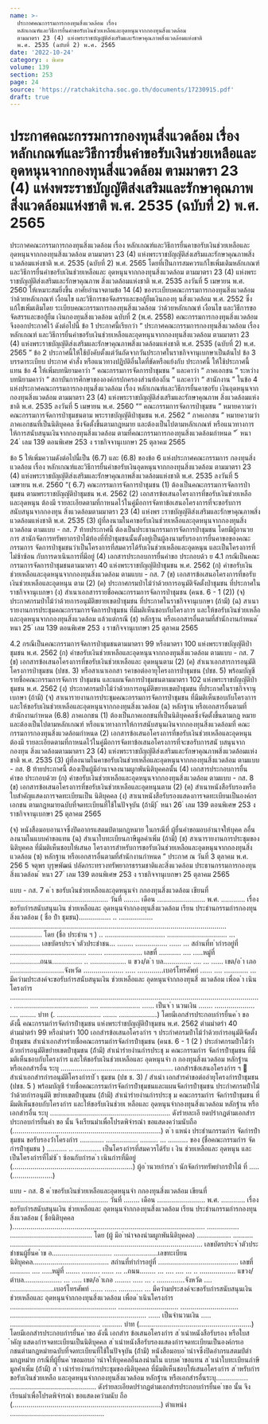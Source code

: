```yaml
---
name: >-
  ประกาศคณะกรรมการกองทุนสิ่งแวดล้อม เรื่อง
  หลักเกณฑ์และวิธีการยื่นคำขอรับเงินช่วยเหลือและอุดหนุนจากกองทุนสิ่งแวดล้อม
  ตามมาตรา 23 (4) แห่งพระราชบัญญัติส่งเสริมและรักษาคุณภาพสิ่งแวดล้อมแห่งชาติ
  พ.ศ. 2535 (ฉบับที่ 2) พ.ศ. 2565
date: '2022-10-24'
category: ง พิเศษ
volume: 139
section: 253
page: 24
source: 'https://ratchakitcha.soc.go.th/documents/17230915.pdf'
draft: true
---
```


# ประกาศคณะกรรมการกองทุนสิ่งแวดล้อม เรื่อง หลักเกณฑ์และวิธีการยื่นคำขอรับเงินช่วยเหลือและอุดหนุนจากกองทุนสิ่งแวดล้อม ตามมาตรา 23 (4) แห่งพระราชบัญญัติส่งเสริมและรักษาคุณภาพสิ่งแวดล้อมแห่งชาติ พ.ศ. 2535 (ฉบับที่ 2) พ.ศ. 2565

ประกาศคณะกรรมการกองทุนสิ่งแวดล้อม เรื่อง หลักเกณฑ์และวิธีการยื่นคาขอรับเงินช่วยเหลือและอุดหนุนจากกองทุนสิ่งแวดล้อม ตามมาตรา 23 (4) แห่งพระราชบัญญัติส่งเสริมและรักษาคุณภาพสิ่งแวดล้อมแห่งชาติ พ.ศ. 2535 (ฉบับที่ 2) พ.ศ. 2565 โดยที่เป็นการสมควรแก้ไขเพิ่มเติมหลักเกณฑ์และวิธีการยื่นคำขอรับเงินช่วยเหลือและ อุดหนุนจากกองทุนสิ่งแวดล้อม ตามมาตรา 23 (4) แห่งพระราชบัญญัติส่งเสริมและรักษาคุณภาพ สิ่งแวดล้อมแห่งชาติ พ.ศ. 2535 ลงวันที่ 5 เมษายน พ.ศ. 2560 ให้เหมาะสมยิ่งขึ้น อาศัยอำนาจตามข้อ 14 (4) ของระเบียบคณะกรรมการกองทุนสิ่งแวดล้อม ว่าด้วยหลักเกณฑ์ เงื่อนไข และวิธีการขอจัดสรรและขอกู้ยืมเงินกองทุ นสิ่งแวดล้อม พ.ศ. 2552 ซึ่งแก้ไขเพิ่มเติมโดย ระเบียบคณะกรรมการกองทุนสิ่งแวดล้อม ว่าด้วยหลักเกณฑ์ เงื่อนไข และวิธีการขอจัดสรรและขอกู้ยืม เงินกองทุนสิ่งแวดล้อม ฉบับที่ 2 (พ.ศ. 2558) คณะกรรมการกองทุนสิ่งแวดล้อม จึงออกประกาศไว้ ดังต่อไปนี้ ข้อ 1 ประกาศนี้เรียกว่า “ ประกาศคณะกรรมการกองทุนสิ่งแวดล้อม เรื่อง หลักเกณฑ์ และวิธีการยื่นคำขอรับเงินช่วยเหลือและอุดหนุนจากกองทุนสิ่งแวดล้อม ตามมาตรา 23 (4) แห่งพระราชบัญญัติส่งเสริมและรักษาคุณภาพสิ่งแวดล้อมแห่งชาติ พ.ศ. 2535 (ฉบับที่ 2) พ.ศ. 2565 ” ข้อ 2 ประกาศนี้ให้ใช้บังคับตั้งแต่วันถัดจากวันประกาศในราชกิจจานุเบกษาเป็นต้นไป ข้อ 3 บรรดาระเบียบ ประกาศ คำสั่ง หรือแนวทางปฏิบัติอื่นใดที่ขัดหรือแย้งกับ ประกาศนี้ ให้ใช้ประกาศนี้แทน ข้อ 4 ให้เพิ่มบทนิยามคาว่า “ คณะกรรมการจัดการป่าชุมชน ” และคาว่า “ ภาคเอกชน ” ระหว่างบทนิยามคาว่า “ สถาบันการศึกษาขององค์กรปกครองส่วนท้องถิ่น ” และคาว่า “ สานักงาน ” ในข้อ 4 แห่งประกาศคณะกรรมการกองทุนสิ่งแวดล้อม เรื่อง หลักเกณฑ์และวิธีการยื่นคาขอรับ เงินอุดหนุนจากกองทุนสิ่งแวดล้อม ตามมาตรา 23 (4) แห่งพระราชบัญญัติส่งเสริมและรักษาคุณภาพ สิ่งแวดล้อมแห่งชาติ พ.ศ. 2535 ลงวันที่ 5 เมษายน พ.ศ. 2560 ““ คณะกรรมการจัดการป่าชุมชน ” หมายความว่า คณะกรรมการจัดการป่าชุมชนตาม พระราชบัญญัติป่าชุมชน พ.ศ. 2562 “ ภาคเอกชน ” หมายความว่า ภาคเอกชนที่เป็นนิติบุคคล ซึ่งจัดตั้งขึ้นตามกฎหมาย และต้องเป็นไปตามหลักเกณฑ์ หรือแนวทางการให้การสนับสนุนเงินจากกองทุนสิ่งแวดล้อม ตามที่คณะกรรมการกองทุนสิ่งแวดล้อมกำหนด ” ้ หนา 24 ่ เลม 139 ตอนพิเศษ 253 ง ราชกิจจานุเบกษา 25 ตุลาคม 2565

ข้อ 5 ให้เพิ่มความดังต่อไปนี้เป็น (6.7) และ (6.8) ของข้อ 6 แห่งประกาศคณะกรรมการ กองทุนสิ่งแวดล้อม เรื่อง หลักเกณฑ์และวิธีการยื่นคำขอรับเงินอุดหนุนจากกองทุนสิ่งแวดล้อม ตามมาตรา 23 (4) แห่งพระราชบัญญัติส่งเสริมและรักษาคุณภาพสิ่งแวดล้อมแห่งชาติ พ.ศ. 2535 ลงวันที่ 5 เมษายน พ.ศ. 2560 “( 6.7) คณะกรรมการจัดการป่าชุมชน (1) ต้องเป็นคณะกรรมการจัดการป่าชุมชน ตามพระราชบัญญัติป่าชุมชน พ.ศ. 2562 (2) เอกสารข้อเสนอโครงการที่ขอรับเงินช่วยเหลือและอุดหนุน ต้องมี รายละเอียดตามที่กาหนดไว้ในคู่มือการจัดทาข้อเสนอโครงการที่จะขอรับการสนับสนุนจากกองทุน สิ่งแวดล้อมตามมาตรา 23 (4) แห่งพร ะราชบัญญัติส่งเสริมและรักษาคุณภาพสิ่งแวดล้อมแห่งชาติ พ.ศ. 2535 (3) ผู้ที่ลงนามในคาขอรับเงินช่วยเหลือและอุดหนุนจากกองทุนสิ่งแวดล้อม ตามแบบ - กส. 7 ท้ายประกาศนี้ ต้องเป็นประธานกรรมการจัดการป่าชุมชน โดยมีผู้อานวยการ สานักจัดการทรัพยากรป่าไม้ท้องที่ที่ป่าชุมชนนั้นตั้งอยู่เป็นผู้ลงนามรับรองการยื่นคาขอของคณะกรรมการ จัดการป่าชุมชนว่าเป็นโครงการที่สมควรได้รับเงินช่วยเหลือและอุดหนุน และเป็นโครงการที่ไม่ซ้าซ้อน กับการดาเนินการที่มีอยู่ (4) เอกสารประกอบการยื่นคำขอ ประกอบด้ว ย 4.1 กรณีเป็นคณะกรรมการจัดการป่าชุมชนตามมาตรา 40 แห่งพระราชบัญญัติป่าชุมชน พ.ศ. 2562 (ก) คำขอรับเงินช่วยเหลือและอุดหนุนจากกองทุนสิ่งแวดล้อม ตามแบบ - กส. 7 (ข) เอกสารข้อเสนอโครงการที่ขอรับเงินช่วยเหลือและอุดหนุน ตาม (2) (ค) ประกาศกรมป่าไม้ว่าด้วยการอนุมัติจัดตั้งป่าชุมชน ที่ประกาศในราชกิจจานุเบกษา (ง) สำเนาเอกสารรายชื่อคณะกรรมการจัดการป่าชุมชน (คนช. 6 - 1 (2)) (จ) ประกาศกรมป่าไม้ว่าด้วยการอนุมัติขยายเขตป่าชุมชน ที่ประกาศในราชกิจจานุเบกษา (ถ้ามี) (ฉ) สาเนารายงานการประชุมคณะกรรมการจัดการป่าชุมชน ที่มีมติเห็นชอบกับโครงการ และให้ขอรับเงินช่วยเหลือและอุดหนุนจากกองทุนสิ่งแวดล้อม แล้วแต่กรณี (ช) หลักฐาน หรือเอกสารอื่นตามที่สำนักงานกำหนด ้ หนา 25 ่ เลม 139 ตอนพิเศษ 253 ง ราชกิจจานุเบกษา 25 ตุลาคม 2565

4.2 กรณีเป็นคณะกรรมการจัดการป่าชุมชนตามมาตรา 99 หรือมาตรา 100 แห่งพระราชบัญญัติป่าชุมชน พ.ศ. 2562 (ก) คำขอรับเงินช่วยเหลือและอุดหนุนจากกองทุนสิ่งแวดล้อม ตามแบบ - กส. 7 (ข) เอกสารข้อเสนอโครงการที่ขอรับเงินช่วยเหลือและ อุดหนุนตาม (2) (ค) สำเนาเอกสารการอนุมัติโครงการป่าชุมชน (ปชช. 3) หรือสาเนาเอกสา รคาขอต่ออายุโครงการป่าชุมชน (ปชช. 5) พร้อมบัญชีรายชื่อคณะกรรมการจัดการ ป่าชุมชน และแผนจัดการป่าชุมชนตามมาตรา 102 แห่งพระราชบัญญัติป่าชุมชน พ.ศ. 2562 (ง) ประกาศกรมป่าไม้ว่าด้วยการอนุมัติขยายเขตป่าชุมชน ที่ประกาศในราชกิจจานุเบกษา (ถ้ามี) (จ) สาเนารายงานการประชุมคณะกรรมการจัดการป่าชุมชน ที่มีมติเห็นชอบกับโครงการ และให้ขอรับเงินช่วยเหลือและอุดหนุนจากกองทุนสิ่งแวดล้อม (ฉ) หลักฐาน หรือเอกสารอื่นตามที่สำนักงานกำหนด (6.8) ภาคเอกชน (1) ต้องเป็นภาคเอกชนที่เป็นนิติบุคคลซึ่งจัดตั้งขึ้นตามกฎ หมาย และต้องเป็นไปตามหลักเกณฑ์ หรือแนวทางการให้การสนับสนุนเงินจากกองทุนสิ่งแวดล้อมที่ คณะกรรมการกองทุนสิ่งแวดล้อมกำหนด (2) เอกสารข้อเสนอโครงการที่ขอรับเงินช่วยเหลือและอุดหนุน ต้องมี รายละเอียดตามที่กาหนดไว้ในคู่มือการจัดทาข้อเสนอโครงการที่จะขอรับการสนั บสนุนจากกองทุน สิ่งแวดล้อมตามมาตรา 23 (4) แห่งพระราชบัญญัติส่งเสริมและรักษาคุณภาพสิ่งแวดล้อมแห่งชาติ พ.ศ. 2535 (3) ผู้ที่ลงนามในคาขอรับเงินช่วยเหลือและอุดหนุนจากกองทุนสิ่งแวดล้อม ตามแบบ - กส. 8 ท้ายประกาศนี้ ต้องเป็นผู้มีอำนาจลงนามผูกพันนิติบุคคลนั้น (4) เอกสารประกอบการยื่นคำขอ ประกอบด้วย (ก) คำขอรับเงินช่วยเหลือและอุดหนุนจากกองทุนสิ่งแวดล้อม ตามแบบ - กส. 8 (ข) เอกสารข้อเสนอโครงการที่ขอรับเงินช่วยเหลือและอุดหนุนตาม (2) (ค) สำเนาหนังสือรับรองหรือใบสำคัญแสดงการจดทะเบียนเป็น นิติบุคคล (ง) สาเนาหนังสือรับรองแสดงการจดทะเบียนเป็นองค์กรเอกชน ตามกฎหมายฉบับที่จดทะเบียนที่ใช้ในปัจจุบัน (ถ้ามี) ้ หนา 26 ่ เลม 139 ตอนพิเศษ 253 ง ราชกิจจานุเบกษา 25 ตุลาคม 2565

(จ) หนังสือมอบอานาจซึ่งปิดอากรแสตมป์ตามกฎหมาย ในกรณีที่ ผู้ยื่นคำขอมอบอำนาจให้บุคค ลอื่นลงนามในแบบคำขอแทน (ฉ) สำเนาใบทะเบียนภาษีมูลค่าเพิ่ม (ถ้ามี) (ช) สาเนารายงานการประชุมของนิติบุคคล ที่มีมติเห็นชอบให้เสนอ โครงการสำหรับการขอรับเงินช่วยเหลือและอุดหนุนจากกองทุนสิ่งแวดล้อม (ซ) หลักฐาน หรือเอกสารอื่นตามที่สำนักงานกำหนด ” ประกาศ ณ วันที่ 3 ตุลาคม พ.ศ. 256 5 จตุพร บุรุษพัฒน์ ปลัดกระทรวงทรัพยากรธรรมชาติและสิ่งแวดล้อม ประธานกรรมการกองทุนสิ่งแวดล้อม ้ หนา 27 ่ เลม 139 ตอนพิเศษ 253 ง ราชกิจจานุเบกษา 25 ตุลาคม 2565

แบบ - กส. 7 ค ํา ขอรับเงินช่วยเหลือและอุดหนุนจํา กกองทุนสิ่งแวดล้อม เขียนที่ ................................................. วันที่ ........ เดือน ........................ พ.ศ. ............ เรื่อง ขอรับกํารสนับสนุนเงิน ช่วยเหลือและ อุดหนุนจํากกองทุนสิ่งแวดล้อม เรียน ประธํานกรรมกํารกองทุนสิ่งแวดล้อม ( ชื่อ ป่ํา ชุมชน)................ .. ................. ............................................................................................................ ................ โดย (ชื่อ ประธําน ฯ ) .. .............................. .............................. ... ............... เลขบัตรประจ ําตัวประชําชน... ........ ................ ...... ... สถํานที่ท ํากํารอยู่ที่ ...................................... ....... ................... เลขที่ ........... .... .....หมู่ที่ ...............ถนน............... .. .................. แ ขวง/ต ํา บล.............. .... ... ...... เขต/อ ํา เภอ ...........................จังหวัด .................... ..... .............เบอร์โทรศัพท์ ...... .... ............ ... มีควํามประสงค์จะขอรับกํารสนับสนุนเงิน ช่วยเหลือและ อุดหนุนจํากกองทุนสิ่ งแวดล้อม เพื่อด ํา เนินโครงกําร ............................................................................................................................. ..................................... .... .................... ...... เป็นจ ํา นวนเงิน ....... .................... .... ........ บําท (. ...................... ....... ...................) โดยมีเอกสํารประกอบกํารยื่นค ํา ขอ ดังนี้ คณะกรรมกํารจัดกํารป่ําชุมชน แห่งพระรําชบัญญัติป่ําชุมชน พ.ศ. 2562 ตํามมําตรํา 40 ตํามมําตรํา 99 หรือมําตรํา 100 เอกสํารข้อเสนอโครงกําร ฯ ประกําศกรมป่ําไม้ว่ําด้วยกํารอนุมัติจัดตั้งป่ําชุมชน สําเนําเอกสํารรํายชื่อคณะกรรมกํารจัดกํารป่ําชุมชน (คนช. 6 - 1 (2 ) ประกําศกรมป่ําไม้ว่ําด้วยกํารอนุมัติขยํายเขตป่ําชุมชน (ถ้ํามี) สําเนํารํายงํานกํารประชุ ม คณะกรรมกําร จัดกํารป่ําชุมชน ที่มี มติเห็นชอบกับโครงกําร และให้ขอรับเงินช่วยเหลือและ อุดหนุนจํา ก กองทุนสิ่งแวดล้อม หลักฐําน หรือเอกสํารอื่น ระบุ ........................................................ เอกสํารข้อเสนอโครงกําร ฯ  สําเนําเอกสํารกํารอนุมัติโครงกํารป่ ํา ชุมชน (ปช ช. 3) / สําเนํา เอกสํารคําขอต่ออํายุโครงกํารป่ําชุมชน (ปชช. 5 ) พร้อมบัญชี รํายชื่อคณะกรรมกํารจัดกํารป่ําชุมชนและแผนจัดกํารป่ําชุมชน ประกําศกรมป่ําไม้ว่ําด้วยกํารอนุมัติ ขยํายเขตป่ําชุมชน (ถ้ํามี) สําเนํารํายงํานกํารประชุ ม คณะกรรมกําร จัดกํารป่ําชุมชน ที่มีมติเห็นชอบกับโครงกําร และให้ขอรับเงินช่วยเ หลือและ อุดหนุนจํากองทุนสิ่งแวดล้อม หลักฐําน หรือเอกสํารอื่น ระบุ ............................................................ ดังรํายละเอี ยดปรํากฏตํามเอกสํารประกอบกํารยื่นคํา ขอ นั้น จึงเรียนมําเพื่อโปรดพิจํารณํา ขอแสดงควํามนับถือ (..........................................................................) ต ํา แหน่ง ประธํานกรรมกําร จัดกํารป่ําชุมชน ขอรับรองว่ําโครงกําร ............ ................ ......... ... .......... ของ (ชื่อคณะกรรมกําร จัดกํารป่ําชุมชน ) .......... .. ............. เป็นโครงกํารที่สมควรได้รับ เ งิน ช่วยเหลือและ อุดหนุน และเป็นโครงกํารที่ไม่ซ้ ํา ซ้อนกับกํารด ํา เนินกํารที่มีอยู่ (............................................................) ผู้อ ํานวยกํารส ํา นักจัดกํารทรัพยํากรป่ําไม้ ที่ ..... (....................)

แบบ - กส. 8 ค ําขอรับเงินช่วยเหลือและอุดหนุนจํา กกองทุนสิ่งแวดล้อม เขียนที่ ................................................. วันที่ ........ เดือน ........................ พ.ศ. ............ เรื่อง ขอรับกํารสนับสนุนเงิน ช่วยเหลือและ อุดหนุนจํากกองทุนสิ่งแวดล้อม เรียน ประธํานกรรมกํารกองทุนสิ่งแวดล้อม ( ชื่อนิติบุคคล )................................................................................................ ................ ......................................... โดย (ผู้ มีอ ํานําจลงนํามผูกพันนิติบุคคล) ................. .......... ................................................................................................ เลขบัตรประจ ําตัวประชําชนผู้ยื่นค ําข อ.............................. ......................เลขทะเบียนนิติบุคคล...................................... สถํานที่ทํากํารอยู่ที่ ........................................ เลขที่ .......... .... .....หมู่ที่ ....... ......... ...... ... ..ถนน........ ... .... .... ... .. .................. แขวง/ตําบล................... ... ..... เขต/อ ําเภอ ........ ..... ... . ..............จังหวัด .... ......................เบอร์โทรศัพท์ ...... ...... ............ ... มีควํามประสงค์จะขอรับกํารสนับสนุนเงิน ช่วยเหลือและ อุดหนุนจํากกองทุนสิ่งแวดล้อม เพื่อด ําเนินโครงกําร ..................................................... .............................. ............................. .................................................................... ...... เป็นจํานวนเงิน ..... ............................................. .......... บําท (........................................................) โดยมีเอกสํารประกอบกํารยื่นค ําขอ ดังนี้ เอกสําร ข้อเสนอโครงกําร ส ําเนําหนังสือรับรอง หรือใบส ําคัญ แสดงกํารจดทะเบียนเป็นนิติบุคคล ส ําเนําหนังสือรับรองแสดงกํารจดทะเบียนเป็นองค์กรเอกชนตํามกฎหมํายฉบับที่จดทะเบียนที่ใช้ในปัจจุบัน (ถ้ํามี) หนังสือมอบอ ํานําจซึ่งปิดอํากรแสตมป์ตํามกฎหมําย กรณีที่ผู้ยื่นค ําขอมอบอ ํานําจให้บุคคลอื่นลงนํามใน แบบค ําขอแทน ส ําเนําใบทะเบียนภําษีมูลค่ําเพิ่ม (ถ้ํามี) ส ํา เนํารํายงํานกํารประชุมของนิติบุคคล ที่มีมติเห็นชอบให้เสนอโครงกําร ส ําหรับกํารขอรับเงินช่วยเหลือ และอุดหนุนจํากกองทุนสิ่งแวดล้อม หลักฐําน หรือเอกสํารอื่นระบุ................ ........................................... ดังรํายละเอียดปรํากฏตํามเอกสํารประกอบกํารยื่นค ําขอ นั้น จึงเรียนมําเพื่อโปรดพิจํารณํา ขอแสดงควํามนับ ถือ (..........................................................................) ตําแหน่ง ...............................................

